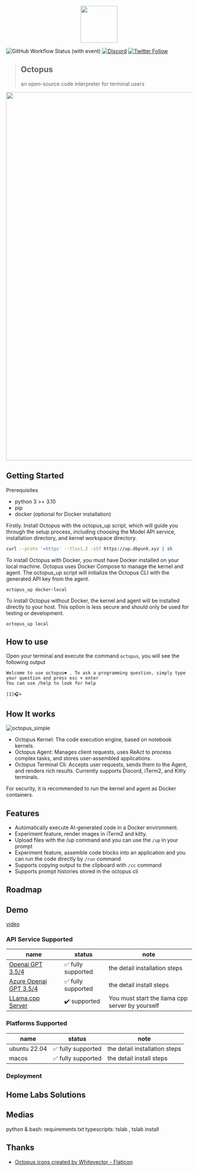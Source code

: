 <p align="center">
<img width="100px" src="https://github.com/dbpunk-labs/octopus/assets/8623385/6c60cb2b-415f-4979-9dc2-b8ce1958e17a" align="center"/>

![GitHub Workflow Status (with event)](https://img.shields.io/github/actions/workflow/status/dbpunk-labs/octopus/ci.yml?branch=main&style=flat-square)
[![Discord](https://badgen.net/badge/icon/discord?icon=discord&label)](https://discord.gg/UjSHsjaz66)
[![Twitter Follow](https://img.shields.io/twitter/follow/OCopilot7817?style=flat-square)](https://twitter.com/OCopilot7817)

> ## Octopus
> an open-source code interpreter for terminal users

<p align="center">
<img width="1000px" src="https://github.com/dbpunk-labs/octopus/assets/8623385/bc6ed982-9d5c-473d-8efe-dbe6961b200d" align="center"/>

## Getting Started

Prerequisites

* python 3 >= 3.10
* pip
* docker (optional for Docker installation)

Firstly. Install Octopus with the octopus_up script, which will guide you through the setup process, including choosing the Model API service, installation directory, and kernel workspace directory.

```bash
curl --proto '=https' --tlsv1.2 -sSf https://up.dbpunk.xyz | sh
```

To install Octopus with Docker, you must have Docker installed on your local machine. Octopus uses Docker Compose to manage the kernel and agent. The octopus_up script will initialize the Octopus CLI with the generated API key from the agent.

```
octopus_up docker-local
```

To install Octopus without Docker, the kernel and agent will be installed directly to your host. This option is less secure and should only be used for testing or development.

```
octopus_up local
```

## How to use

Open your terminal and execute the command `octopus`, you will see the following output

```text
Welcome to use octopus❤️ . To ask a programming question, simply type your question and press esc + enter
You can use /help to look for help

[1]🎧>
```


## How It works

![octopus_simple](https://github.com/dbpunk-labs/octopus/assets/8623385/e5bfb3fb-74a5-4c60-8842-a81ee54fcb9d)

* Octopus Kernel: The code execution engine, based on notebook kernels.
* Octopus Agent: Manages client requests, uses ReAct to process complex tasks, and stores user-assembled applications.
* Octopus Terminal Cli: Accepts user requests, sends them to the Agent, and renders rich results. Currently supports Discord, iTerm2, and Kitty terminals.

For security, it is recommended to run the kernel and agent as Docker containers.

## Features

* Automatically execute AI-generated code in a Docker environment.
* Experiment feature, render images in iTerm2 and kitty.
* Upload files with the /up command and you can use the `/up` in your prompt
* Experiment feature, assemble code blocks into an application and you can run the code directly by `/run` command
* Supports copying output to the clipboard with `/cc` command
* Supports prompt histories stored in the octopus cli

## Roadmap

## Demo

[video](https://github.com/dbpunk-labs/octopus/assets/8623385/bea76119-a705-4ae1-907d-cb4e0a0c18a5)


### API Service Supported

|name|status| note|
|----|----------------|---|
|[Openai GPT 3.5/4](https://openai.com/product#made-for-developers) | ✅ fully supported|the detail installation steps|
|[Azure Openai GPT 3.5/4](https://azure.microsoft.com/en-us/products/ai-services/openai-service) |  ✅ fully supported|the detail install steps|
|[LLama.cpp Server](https://github.com/ggerganov/llama.cpp/tree/master/examples/server) | ✔️  supported| You must start the llama cpp server by yourself|


### Platforms Supported

|name|status| note|
|----|----------------|---|
|ubuntu 22.04 | ✅ fully supported|the detail installation steps|
|macos |  ✅ fully supported|the detail install steps|

### Deployment

## Home Labs Solutions

## Medias
python & bash: requirements.txt
typescripts: tslab , tslab install

## Thanks

* [Octopus icons created by Whitevector - Flaticon](https://www.flaticon.com/free-icons/octopus)

